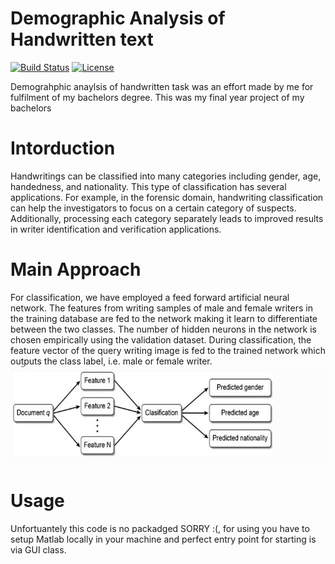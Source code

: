 # Demographic Analysis of Handwritten text

[![Build Status](https://travis-ci.org/joemccann/dillinger.svg?branch=master)](https://travis-ci.org/joemccann/dillinger) [![License](https://img.shields.io/badge/License-propriety-blue.svg)](https://opensource.org/licenses/Apache-2.0)

Demograhphic anaylsis of handwritten task was an effort made by me for fulfilment of my bachelors degree. This was my final year project of my bachelors

# Intorduction

Handwritings can be classified into many categories including gender, age, handedness, and nationality. This type of classification has several applications. For example, in the forensic domain, handwriting classification can help the investigators to focus on a certain category of suspects. Additionally, processing each category separately leads to improved results in writer identification and verification applications.

# Main Approach

For classification, we have employed a feed forward artificial neural network. The features from writing samples of male and female writers in the training database are fed to the network making it learn to differentiate between the two classes. The number of hidden neurons in the network is chosen empirically using the validation dataset. During classification, the feature vector of the query writing image is
fed to the trained network which outputs the class label, i.e. male or female writer.
![Main Approach](https://github.com/FaheemBhatti/Demographic-Analysis-of-Handwritten-text/blob/master/Resources/Approach.JPG)

# Usage
Unfortuantely this code is no packadged SORRY :(, for using you have to setup Matlab locally in your machine and perfect entry point for starting is via GUI class. 